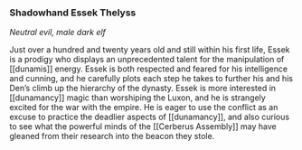 ### Shadowhand Essek Thelyss

_Neutral evil, male dark elf_

Just over a hundred and twenty years old and still within his first life, Essek is a prodigy who displays an unprecedented talent for the manipulation of [[dunamis]] energy. Essek is both respected and feared for his intelligence and cunning, and he carefully plots each step he takes to further his and his Den’s climb up the hierarchy of the dynasty. Essek is more interested in [[dunamancy]] magic than worshiping the Luxon, and he is strangely excited for the war with the empire. He is eager to use the conflict as an excuse to practice the deadlier aspects of [[dunamancy]], and also curious to see what the powerful minds of the [[Cerberus Assembly]] may have gleaned from their research into the beacon they stole.